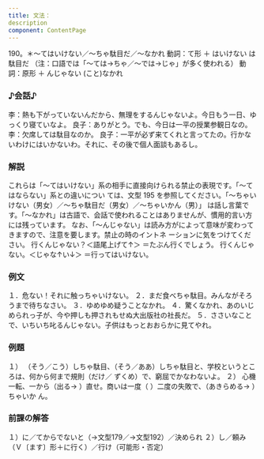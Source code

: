 ```yaml
---
title: 文法：
description
component: ContentPage
---
```



190。＊～てはいけない／～ちゃ駄目だ／～なかれ
動詞：て形 ＋ はいけない
は駄目だ
（注：口語では「～ては→ちゃ／～では→じゃ」が多く使われる） 動詞：原形 ＋ んじゃない
(こと)なかれ
### ♪会話♪
李：熱も下がっていないんだから、無理をするんじゃないよ。今日もう一日、ゆっくり寝ていなよ。 良子：ありがとう。でも、今日は一平の授業参観日なの。
李：欠席しては駄目なのか。
良子：一平が必ず来てくれと言ってたの。行かないわけにはいかないわ。それに、その後で個人面談もあるし。
### 解説
これらは「～てはいけない」系の相手に直接向けられる禁止の表現です。「～てはならない」系との違いについ ては、文型 195 を参照してください。「～ちゃいけない（男女）／～ちゃ駄目だ（男女）／～ちゃいかん（男）」
は話し言葉です。「～なかれ」は古語で、会話で使われることはありませんが、慣用的言い方には残っています。 なお、「～んじゃない」は読み方がによって意味が変わってきますので、注意を要します。禁止の時のイントネ
ーションに気をつけてください。 行くんじゃない？＜語尾上げて↑＞ ＝たぶん行くでしょう。 行くんじゃない。＜じゃな↑い↓＞ ＝行ってはいけない。
### 例文
１．危ない！それに触っちゃいけない。
２．まだ食べちゃ駄目。みんながそろうまで待ちなさい。
３．ゆめゆめ疑うことなかれ。
４．驚くなかれ、あのいじめられっ子が、今や押しも押されもせぬ大出版社の社長だ。
５．ささいなことで、いちいち叱るんじゃない。子供はもっとおおらかに見てやれ。
### 例題
１） （そう／こう）しちゃ駄目、（そう／ああ）しちゃ駄目と、学校というところは、何から何まで規則（だけ／ ずくめ）で、窮屈でかなわないよ。
２） 心機一転、一から（出る→ ）直せ。商いは一度（ ）二度の失敗で、（あきらめる→ ）ちゃいか ん。
### 前課の解答
１）に／てからでないと（→文型179／→文型192）／決められ
２）し／頼み（Ｖ〔ます〕形＋に行く）／行け（可能形・否定）
